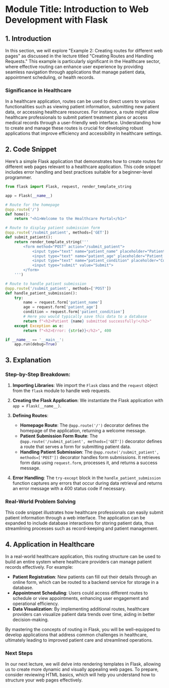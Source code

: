 # Module Title: Introduction to Web Development with Flask

## 1. Introduction
In this section, we will explore "Example 2: Creating routes for different web pages" as discussed in the lecture titled "Creating Routes and Handling Requests." This example is particularly significant in the Healthcare sector, where effective routing can enhance user experience by providing seamless navigation through applications that manage patient data, appointment scheduling, or health records.

### Significance in Healthcare
In a healthcare application, routes can be used to direct users to various functionalities such as viewing patient information, submitting new patient data, or accessing healthcare resources. For instance, a route might allow healthcare professionals to submit patient treatment plans or access medical records through a user-friendly web interface. Understanding how to create and manage these routes is crucial for developing robust applications that improve efficiency and accessibility in healthcare settings.

## 2. Code Snippet
Here’s a simple Flask application that demonstrates how to create routes for different web pages relevant to a healthcare application. This code snippet includes error handling and best practices suitable for a beginner-level programmer.

```python
from flask import Flask, request, render_template_string

app = Flask(__name__)

# Route for the homepage
@app.route('/')
def home():
    return "<h1>Welcome to the Healthcare Portal</h1>"

# Route to display patient submission form
@app.route('/submit_patient', methods=['GET'])
def submit_patient():
    return render_template_string('''
        <form method="POST" action="/submit_patient">
            <input type="text" name="patient_name" placeholder="Patient Name" required>
            <input type="text" name="patient_age" placeholder="Patient Age" required>
            <input type="text" name="patient_condition" placeholder="Condition" required>
            <input type="submit" value="Submit">
        </form>
    ''')

# Route to handle patient submission
@app.route('/submit_patient', methods=['POST'])
def handle_patient_submission():
    try:
        name = request.form['patient_name']
        age = request.form['patient_age']
        condition = request.form['patient_condition']
        # Here you would typically save this data to a database
        return f"<h2>Patient {name} submitted successfully!</h2>"
    except Exception as e:
        return f"<h2>Error: {str(e)}</h2>", 400

if __name__ == '__main__':
    app.run(debug=True)
```

## 3. Explanation
### Step-by-Step Breakdown:
1. **Importing Libraries**: We import the `Flask` class and the `request` object from the `flask` module to handle web requests.
  
2. **Creating the Flask Application**: We instantiate the Flask application with `app = Flask(__name__)`.

3. **Defining Routes**:
   - **Homepage Route**: The `@app.route('/')` decorator defines the homepage of the application, returning a welcome message.
   - **Patient Submission Form Route**: The `@app.route('/submit_patient', methods=['GET'])` decorator defines a route that serves a form for submitting patient data.
   - **Handling Patient Submission**: The `@app.route('/submit_patient', methods=['POST'])` decorator handles form submissions. It retrieves form data using `request.form`, processes it, and returns a success message.

4. **Error Handling**: The `try-except` block in the `handle_patient_submission` function captures any errors that occur during data retrieval and returns an error message with a 400 status code if necessary.

### Real-World Problem Solving
This code snippet illustrates how healthcare professionals can easily submit patient information through a web interface. The application can be expanded to include database interactions for storing patient data, thus streamlining processes such as record-keeping and patient management.

## 4. Application in Healthcare
In a real-world healthcare application, this routing structure can be used to build an entire system where healthcare providers can manage patient records effectively. For example:
- **Patient Registration**: New patients can fill out their details through an online form, which can be routed to a backend service for storage in a database.
- **Appointment Scheduling**: Users could access different routes to schedule or view appointments, enhancing user engagement and operational efficiency.
- **Data Visualization**: By implementing additional routes, healthcare providers can visualize patient data trends over time, aiding in better decision-making.

By mastering the concepts of routing in Flask, you will be well-equipped to develop applications that address common challenges in healthcare, ultimately leading to improved patient care and streamlined operations. 

### Next Steps
In our next lecture, we will delve into rendering templates in Flask, allowing us to create more dynamic and visually appealing web pages. To prepare, consider reviewing HTML basics, which will help you understand how to structure your web pages effectively.